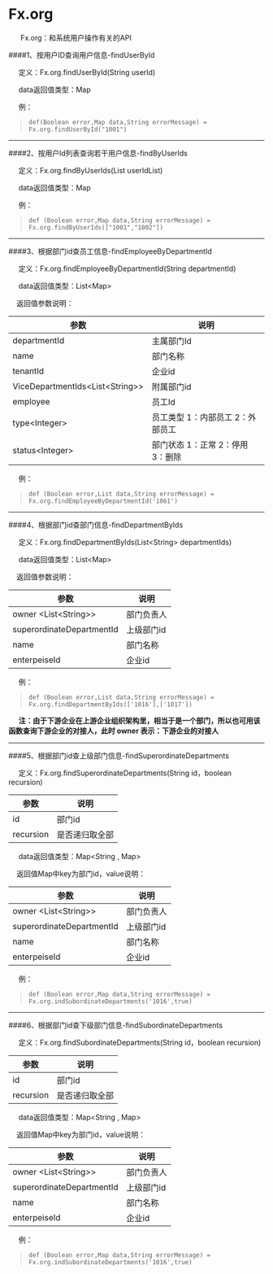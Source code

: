 # Fx.org

&nbsp;&nbsp;&nbsp;&nbsp;&nbsp;&nbsp;Fx.org：和系统用户操作有关的API  

####1、按用户ID查询用户信息-findUserById

&nbsp;&nbsp;&nbsp;&nbsp;&nbsp;定义：Fx.org.findUserById(String userId)

&nbsp;&nbsp;&nbsp;&nbsp; data返回值类型：Map

&nbsp;&nbsp;&nbsp;&nbsp;&nbsp;例：

>     def(Boolean error,Map data,String errorMessage) = Fx.org.findUserById("1001")

----------


####2、按用户Id列表查询若干用户信息-findByUserIds

&nbsp;&nbsp;&nbsp;&nbsp;&nbsp;定义：Fx.org.findByUserIds(List userIdList)

&nbsp;&nbsp;&nbsp;&nbsp; data返回值类型：Map

&nbsp;&nbsp;&nbsp;&nbsp;&nbsp;例：

>     def (Boolean error,Map data,String errorMessage) = Fx.org.findByUserIds(["1001","1002"])

----------


####3、根据部门id查员工信息-findEmployeeByDepartmentId

&nbsp;&nbsp;&nbsp;&nbsp;&nbsp;定义：Fx.org.findEmployeeByDepartmentId(String departmentId)

&nbsp;&nbsp;&nbsp;&nbsp; data返回值类型：List&lt;Map&gt;

&nbsp;&nbsp;&nbsp;&nbsp;返回值参数说明：

 参数 |说明|
-|-
departmentId | 主属部门Id
name | 部门名称
tenantId | 企业id
ViceDepartmentIds&lt;List&lt;String&gt;&gt; | 附属部门id
employee | 员工Id
type&lt;Integer&gt;  | 员工类型 1：内部员工  2：外部员工
status&lt;Integer&gt; | 部门状态 1：正常  2：停用   3：删除

&nbsp;&nbsp;&nbsp;&nbsp;&nbsp;例：

>     def (Boolean error,List data,String errorMessage) = Fx.org.findEmployeeByDepartmentId('1061')

----------

####4、根据部门id查部门信息-findDepartmentByIds

&nbsp;&nbsp;&nbsp;&nbsp;&nbsp;定义：Fx.org.findDepartmentByIds(List&lt;String&gt; departmentIds)

&nbsp;&nbsp;&nbsp;&nbsp; data返回值类型：List&lt;Map&gt;

&nbsp;&nbsp;&nbsp;&nbsp;返回值参数说明：

 参数 |说明|
-|-
owner &lt;List&lt;String&gt;&gt; | 部门负责人
superordinateDepartmentId | 上级部门id
name | 部门名称
enterpeiseId | 企业id


&nbsp;&nbsp;&nbsp;&nbsp;&nbsp;例：

>     def (Boolean error,List data,String errorMessage) = Fx.org.findDepartmentByIds(['1016'],['1017'])

&nbsp;&nbsp;&nbsp;&nbsp;&nbsp;**注：由于下游企业在上游企业组织架构里，相当于是一个部门，所以也可用该函数查询下游企业的对接人，此时 owner 表示：下游企业的对接人**

----------

####5、根据部门id查上级部门信息-findSuperordinateDepartments

&nbsp;&nbsp;&nbsp;&nbsp;&nbsp;定义：Fx.org.findSuperordinateDepartments(String id，boolean recursion)

 参数 |说明|
-|-
id | 部门id
recursion | 是否递归取全部

&nbsp;&nbsp;&nbsp;&nbsp; data返回值类型：Map&lt;String , Map&gt;

&nbsp;&nbsp;&nbsp;&nbsp;返回值Map中key为部门id，value说明：

 参数 |说明|
-|-
owner &lt;List&lt;String&gt;&gt; | 部门负责人
superordinateDepartmentId | 上级部门id
name | 部门名称
enterpeiseId | 企业id


&nbsp;&nbsp;&nbsp;&nbsp;&nbsp;例：

>     def (Boolean error,Map data,String errorMessage) = Fx.org.indSubordinateDepartments('1016',true)

----------

####6、根据部门id查下级部门信息-findSubordinateDepartments

&nbsp;&nbsp;&nbsp;&nbsp;&nbsp;定义：Fx.org.findSubordinateDepartments(String id，boolean recursion)

 参数 |说明|
-|-
id | 部门id
recursion | 是否递归取全部

&nbsp;&nbsp;&nbsp;&nbsp; data返回值类型：Map&lt;String , Map&gt;

&nbsp;&nbsp;&nbsp;&nbsp;返回值Map中key为部门id，value说明：

 参数 |说明|
-|-
owner &lt;List&lt;String&gt;&gt; | 部门负责人
superordinateDepartmentId | 上级部门id
name | 部门名称
enterpeiseId | 企业id


&nbsp;&nbsp;&nbsp;&nbsp;&nbsp;例：

>     def (Boolean error,Map data,String errorMessage) = Fx.org.indSubordinateDepartments('1016',true)

